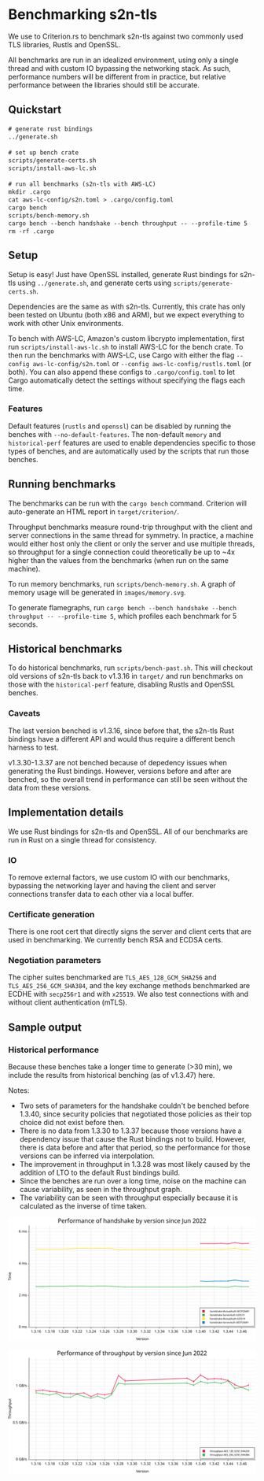 # Benchmarking s2n-tls

We use to Criterion.rs to benchmark s2n-tls against two commonly used TLS libraries, Rustls and OpenSSL.

All benchmarks are run in an idealized environment, using only a single thread and with custom IO bypassing the networking stack. As such, performance numbers will be different from in practice, but relative performance between the libraries should still be accurate.

## Quickstart
```
# generate rust bindings
../generate.sh

# set up bench crate
scripts/generate-certs.sh
scripts/install-aws-lc.sh

# run all benchmarks (s2n-tls with AWS-LC)
mkdir .cargo
cat aws-lc-config/s2n.toml > .cargo/config.toml
cargo bench
scripts/bench-memory.sh
cargo bench --bench handshake --bench throughput -- --profile-time 5
rm -rf .cargo
```

## Setup 

Setup is easy! Just have OpenSSL installed, generate Rust bindings for s2n-tls using `../generate.sh`, and generate certs using `scripts/generate-certs.sh`. 

Dependencies are the same as with s2n-tls. Currently, this crate has only been tested on Ubuntu (both x86 and ARM), but we expect everything to work with other Unix environments. 

To bench with AWS-LC, Amazon's custom libcrypto implementation, first run `scripts/install-aws-lc.sh` to install AWS-LC for the bench crate. To then run the benchmarks with AWS-LC, use Cargo with either the flag `--config aws-lc-config/s2n.toml` or `--config aws-lc-config/rustls.toml` (or both). You can also append these configs to `.cargo/config.toml` to let Cargo automatically detect the settings without specifying the flags each time.  

### Features

Default features (`rustls` and `openssl`) can be disabled by running the benches with `--no-default-features`. The non-default `memory` and `historical-perf` features are used to enable dependencies specific to those types of benches, and are automatically used by the scripts that run those benches.

## Running benchmarks

The benchmarks can be run with the `cargo bench` command. Criterion will auto-generate an HTML report in `target/criterion/`. 

Throughput benchmarks measure round-trip throughput with the client and server connections in the same thread for symmetry. In practice, a machine would either host only the client or only the server and use multiple threads, so throughput for a single connection could theoretically be up to ~4x higher than the values from the benchmarks (when run on the same machine).

To run memory benchmarks, run `scripts/bench-memory.sh`. A graph of memory usage will be generated in `images/memory.svg`.

To generate flamegraphs, run `cargo bench --bench handshake --bench throughput -- --profile-time 5`, which profiles each benchmark for 5 seconds.

## Historical benchmarks

To do historical benchmarks, run `scripts/bench-past.sh`. This will checkout old versions of s2n-tls back to v1.3.16 in `target/` and run benchmarks on those with the `historical-perf` feature, disabling Rustls and OpenSSL benches.

### Caveats

The last version benched is v1.3.16, since before that, the s2n-tls Rust bindings have a different API and would thus require a different bench harness to test. 

v1.3.30-1.3.37 are not benched because of depedency issues when generating the Rust bindings. However, versions before and after are benched, so the overall trend in performance can still be seen without the data from these versions.

## Implementation details

We use Rust bindings for s2n-tls and OpenSSL. All of our benchmarks are run in Rust on a single thread for consistency. 

### IO

To remove external factors, we use custom IO with our benchmarks, bypassing the networking layer and having the client and server connections transfer data to each other via a local buffer. 

### Certificate generation

There is one root cert that directly signs the server and client certs that are used in benchmarking. We currently bench RSA and ECDSA certs.

### Negotiation parameters

The cipher suites benchmarked are `TLS_AES_128_GCM_SHA256` and `TLS_AES_256_GCM_SHA384`, and the key exchange methods benchmarked are ECDHE with `secp256r1` and with `x25519`. We also test connections with and without client authentication (mTLS).

## Sample output

### Historical performance

Because these benches take a longer time to generate (>30 min), we include the results from historical benching (as of v1.3.47) here.

Notes: 
- Two sets of parameters for the handshake couldn't be benched before 1.3.40, since security policies that negotiated those policies as their top choice did not exist before then.
- There is no data from 1.3.30 to 1.3.37 because those versions have a dependency issue that cause the Rust bindings not to build. However, there is data before and after that period, so the performance for those versions can be inferred via interpolation.
- The improvement in throughput in 1.3.28 was most likely caused by the addition of LTO to the default Rust bindings build. 
- Since the benches are run over a long time, noise on the machine can cause variability, as seen in the throughput graph.
- The variability can be seen with throughput especially because it is calculated as the inverse of time taken.

![historical-perf-handshake](images/historical-perf-handshake.svg)

![historical-perf-throughput](images/historical-perf-throughput.svg)
